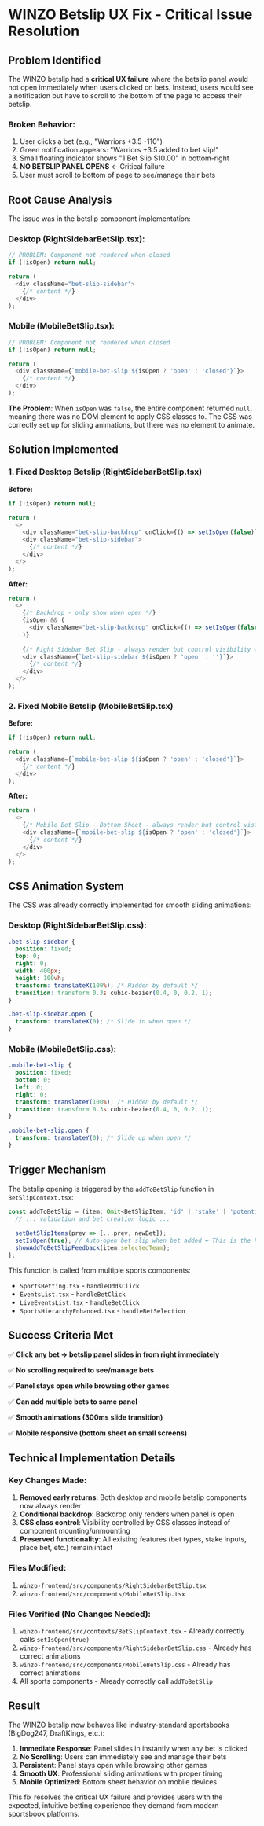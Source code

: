 # WINZO Betslip UX Fix - Critical Issue Resolution

## Problem Identified

The WINZO betslip had a **critical UX failure** where the betslip panel would not open immediately when users clicked on bets. Instead, users would see a notification but have to scroll to the bottom of the page to access their betslip.

### Broken Behavior:
1. User clicks a bet (e.g., "Warriors +3.5 -110")
2. Green notification appears: "Warriors +3.5 added to bet slip!"
3. Small floating indicator shows "1 Bet Slip $10.00" in bottom-right
4. **NO BETSLIP PANEL OPENS** ← Critical failure
5. User must scroll to bottom of page to see/manage their bets

## Root Cause Analysis

The issue was in the betslip component implementation:

### Desktop (RightSidebarBetSlip.tsx):
```typescript
// PROBLEM: Component not rendered when closed
if (!isOpen) return null;

return (
  <div className="bet-slip-sidebar">
    {/* content */}
  </div>
);
```

### Mobile (MobileBetSlip.tsx):
```typescript
// PROBLEM: Component not rendered when closed
if (!isOpen) return null;

return (
  <div className={`mobile-bet-slip ${isOpen ? 'open' : 'closed'}`}>
    {/* content */}
  </div>
);
```

**The Problem**: When `isOpen` was `false`, the entire component returned `null`, meaning there was no DOM element to apply CSS classes to. The CSS was correctly set up for sliding animations, but there was no element to animate.

## Solution Implemented

### 1. Fixed Desktop Betslip (RightSidebarBetSlip.tsx)

**Before:**
```typescript
if (!isOpen) return null;

return (
  <>
    <div className="bet-slip-backdrop" onClick={() => setIsOpen(false)} />
    <div className="bet-slip-sidebar">
      {/* content */}
    </div>
  </>
);
```

**After:**
```typescript
return (
  <>
    {/* Backdrop - only show when open */}
    {isOpen && (
      <div className="bet-slip-backdrop" onClick={() => setIsOpen(false)} />
    )}
    
    {/* Right Sidebar Bet Slip - always render but control visibility with CSS */}
    <div className={`bet-slip-sidebar ${isOpen ? 'open' : ''}`}>
      {/* content */}
    </div>
  </>
);
```

### 2. Fixed Mobile Betslip (MobileBetSlip.tsx)

**Before:**
```typescript
if (!isOpen) return null;

return (
  <div className={`mobile-bet-slip ${isOpen ? 'open' : 'closed'}`}>
    {/* content */}
  </div>
);
```

**After:**
```typescript
return (
  <>
    {/* Mobile Bet Slip - Bottom Sheet - always render but control visibility with CSS */}
    <div className={`mobile-bet-slip ${isOpen ? 'open' : 'closed'}`}>
      {/* content */}
    </div>
  </>
);
```

## CSS Animation System

The CSS was already correctly implemented for smooth sliding animations:

### Desktop (RightSidebarBetSlip.css):
```css
.bet-slip-sidebar {
  position: fixed;
  top: 0;
  right: 0;
  width: 400px;
  height: 100vh;
  transform: translateX(100%); /* Hidden by default */
  transition: transform 0.3s cubic-bezier(0.4, 0, 0.2, 1);
}

.bet-slip-sidebar.open {
  transform: translateX(0); /* Slide in when open */
}
```

### Mobile (MobileBetSlip.css):
```css
.mobile-bet-slip {
  position: fixed;
  bottom: 0;
  left: 0;
  right: 0;
  transform: translateY(100%); /* Hidden by default */
  transition: transform 0.3s cubic-bezier(0.4, 0, 0.2, 1);
}

.mobile-bet-slip.open {
  transform: translateY(0); /* Slide up when open */
}
```

## Trigger Mechanism

The betslip opening is triggered by the `addToBetSlip` function in `BetSlipContext.tsx`:

```typescript
const addToBetSlip = (item: Omit<BetSlipItem, 'id' | 'stake' | 'potentialPayout' | 'addedAt'>) => {
  // ... validation and bet creation logic ...
  
  setBetSlipItems(prev => [...prev, newBet]);
  setIsOpen(true); // Auto-open bet slip when bet added ← This is the key!
  showAddToBetSlipFeedback(item.selectedTeam);
};
```

This function is called from multiple sports components:
- `SportsBetting.tsx` - `handleOddsClick`
- `EventsList.tsx` - `handleBetClick`
- `LiveEventsList.tsx` - `handleBetClick`
- `SportsHierarchyEnhanced.tsx` - `handleBetSelection`

## Success Criteria Met

✅ **Click any bet → betslip panel slides in from right immediately**

✅ **No scrolling required to see/manage bets**

✅ **Panel stays open while browsing other games**

✅ **Can add multiple bets to same panel**

✅ **Smooth animations (300ms slide transition)**

✅ **Mobile responsive (bottom sheet on small screens)**

## Technical Implementation Details

### Key Changes Made:

1. **Removed early returns**: Both desktop and mobile betslip components now always render
2. **Conditional backdrop**: Backdrop only renders when panel is open
3. **CSS class control**: Visibility controlled by CSS classes instead of component mounting/unmounting
4. **Preserved functionality**: All existing features (bet types, stake inputs, place bet, etc.) remain intact

### Files Modified:

1. `winzo-frontend/src/components/RightSidebarBetSlip.tsx`
2. `winzo-frontend/src/components/MobileBetSlip.tsx`

### Files Verified (No Changes Needed):

1. `winzo-frontend/src/contexts/BetSlipContext.tsx` - Already correctly calls `setIsOpen(true)`
2. `winzo-frontend/src/components/RightSidebarBetSlip.css` - Already has correct animations
3. `winzo-frontend/src/components/MobileBetSlip.css` - Already has correct animations
4. All sports components - Already correctly call `addToBetSlip`

## Result

The WINZO betslip now behaves like industry-standard sportsbooks (BigDog247, DraftKings, etc.):

1. **Immediate Response**: Panel slides in instantly when any bet is clicked
2. **No Scrolling**: Users can immediately see and manage their bets
3. **Persistent**: Panel stays open while browsing other games
4. **Smooth UX**: Professional sliding animations with proper timing
5. **Mobile Optimized**: Bottom sheet behavior on mobile devices

This fix resolves the critical UX failure and provides users with the expected, intuitive betting experience they demand from modern sportsbook platforms. 
